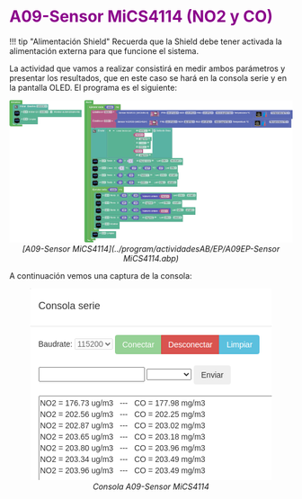 # <FONT COLOR=#8B008B>A09-Sensor MiCS4114 (NO2 y CO)</font>

!!! tip "Alimentación Shield"
	Recuerda que la Shield debe tener activada la alimentación externa para que funcione el sistema.

La actividad que vamos a realizar consistirá en medir ambos parámetros y presentar los resultados, que en este caso se hará en la consola serie y en la pantalla OLED. El programa es el siguiente:

<center>

![A09-Sensor MiCS4114](../img/actividadesEP/A09EP.png)  
*[A09-Sensor MiCS4114](../program/actividadesAB/EP/A09EP-Sensor MiCS4114.abp)*

</center>

A continuación vemos una captura de la consola:

<center>

![Consola A09-Sensor MiCS4114](../img/actividadesEP/A09EPR.png)  
*Consola A09-Sensor MiCS4114*

</center>
